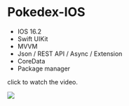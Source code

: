 # Pokedex-IOS

- IOS 16.2
- Swift UIKit
- MVVM
- Json / REST API / Async / Extension 
- CoreData
- Package manager

click to watch the video.
 

[<img src="https://user-images.githubusercontent.com/9095803/234289160-bc1540c8-9d1d-4981-b43e-a5769151696c.png">](https://drive.google.com/file/d/1PK5WpQdM1RNHvV2GEP5Ou2MqSbun1pvR "Pokedex IOS")
